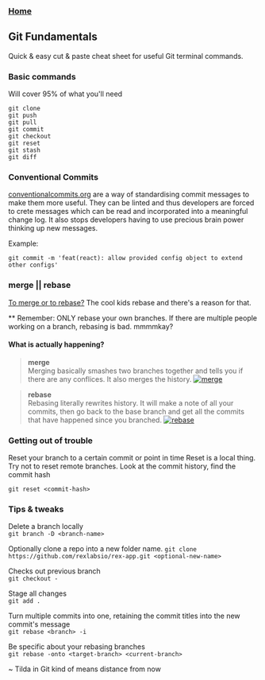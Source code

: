 
### [Home](../README.md)

## Git Fundamentals

Quick & easy cut & paste cheat sheet for useful Git terminal commands. 

### Basic commands
Will cover 95% of what you'll need
```
git clone
git push
git pull
git commit
git checkout
git reset
git stash
git diff
```

### Conventional Commits

[conventionalcommits.org](https://www.conventionalcommits.org) are a way of 
standardising commit messages to make them more useful. They can be linted 
and thus developers are forced to crete messages which can be read and 
incorporated into a meaningful change log. It also stops developers having 
to use precious brain power thinking up new messages.

Example: 
```
git commit -m 'feat(react): allow provided config object to extend other configs'
```

### merge || rebase

[To merge or to rebase?](https://www.atlassian.com/git/tutorials/merging-vs-rebasing) The cool kids rebase and there's a reason for that.

** Remember: ONLY rebase your own branches. If there are multiple people working on a 
branch, rebasing is bad. mmmmkay?
 
#### What is actually happening?

> __merge__   
Merging basically smashes two branches together and tells you if there are 
any conflices. It also merges the history.
[![merge](https://firebasestorage.googleapis.com/v0/b/docsify-react.appspot.com/o/merge.png?alt=media&token=70cff9d4-57f2-4389-9bb2-5b22a0f58df7)](https://es.atlassian.com/git/tutorials/using-branches/git-merge) 
  

> __rebase__   
Rebasing literally rewrites history. It will make a note of all your commits, 
then go back to the base branch and get all the commits that have happened since 
you branched.
[![rebase](https://firebasestorage.googleapis.com/v0/b/docsify-react.appspot.com/o/rebase.png?alt=media&token=032f7127-a973-4689-8c38-6bdd223a16a7)](https://www.atlassian.com/git/tutorials/rewriting-history/git-rebase)

### Getting out of trouble

Reset your branch to a certain commit or point in time 
Reset is a local thing. Try not to reset remote branches. 
Look at the commit history, find the commit hash 

```
git reset <commit-hash>
```

### Tips & tweaks

Delete a branch locally  
```git branch -D <branch-name>``` 

Optionally clone a repo into a new folder name. 
```git clone https://github.com/rexlabsio/rex-app.git <optional-new-name>``` 

Checks out previous branch  
```git checkout -```  

Stage all changes  
```git add .``` 

Turn multiple commits into one, retaining the commit titles into the new commit's message  
```git rebase <branch> -i```

Be specific about your rebasing branches  
```git rebase -onto <target-branch> <current-branch>```  

~ Tilda in Git kind of means distance from now